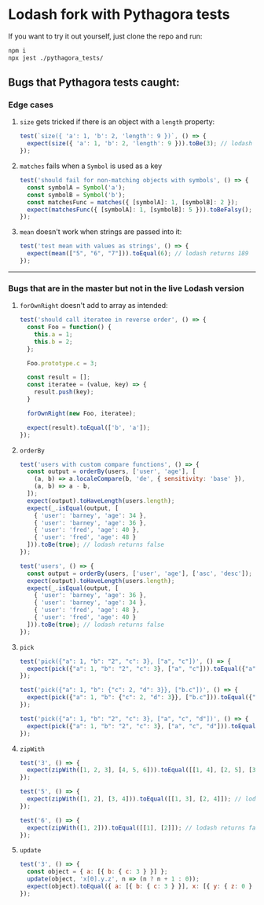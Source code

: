 # Lodash fork with Pythagora tests

If you want to try it out yourself, just clone the repo and run:
```bash
npm i
npx jest ./pythagora_tests/
```

## Bugs that Pythagora tests caught:

### Edge cases
1. `size` gets tricked if there is an object with a `length` property:
    ```javascript
    test(`size({ 'a': 1, 'b': 2, 'length': 9 })`, () => {
      expect(size({ 'a': 1, 'b': 2, 'length': 9 })).toBe(3); // lodash returns 9
    });
    ```

2. `matches` fails when a `Symbol` is used as a key
    ```javascript
    test('should fail for non-matching objects with symbols', () => {
      const symbolA = Symbol('a');
      const symbolB = Symbol('b');
      const matchesFunc = matches({ [symbolA]: 1, [symbolB]: 2 });
      expect(matchesFunc({ [symbolA]: 1, [symbolB]: 5 })).toBeFalsy(); // lodash returns true
    });
    ```

3. `mean` doesn't work when strings are passed into it:
    ```javascript
    test('test mean with values as strings', () => {
      expect(mean(["5", "6", "7"])).toEqual(6); // lodash returns 189
    });
   ```
---

### Bugs that are in the master but not in the live Lodash version
1. `forOwnRight` doesn't add to array as intended:
    ```javascript
    test('should call iteratee in reverse order', () => {
      const Foo = function() {
        this.a = 1;
        this.b = 2;
      };

      Foo.prototype.c = 3;

      const result = [];
      const iteratee = (value, key) => {
        result.push(key);
      }

      forOwnRight(new Foo, iteratee);

      expect(result).toEqual(['b', 'a']);
    });
    ```

2. `orderBy`
    ```javascript
    test('users with custom compare functions', () => {
      const output = orderBy(users, ['user', 'age'], [
        (a, b) => a.localeCompare(b, 'de', { sensitivity: 'base' }),
        (a, b) => a - b,
      ]);
      expect(output).toHaveLength(users.length);
      expect(_.isEqual(output, [
        { 'user': 'barney', 'age': 34 },
        { 'user': 'barney', 'age': 36 },
        { 'user': 'fred', 'age': 40 },
        { 'user': 'fred', 'age': 48 }
      ])).toBe(true); // lodash returns false
    });

    test('users', () => {
      const output = orderBy(users, ['user', 'age'], ['asc', 'desc']);
      expect(output).toHaveLength(users.length);
      expect(_.isEqual(output, [
        { 'user': 'barney', 'age': 36 },
        { 'user': 'barney', 'age': 34 },
        { 'user': 'fred', 'age': 48 },
        { 'user': 'fred', 'age': 40 }
      ])).toBe(true); // lodash returns false
    });
    ```

3. `pick`
    ```javascript
    test('pick({"a": 1, "b": "2", "c": 3}, ["a", "c"])', () => {
      expect(pick({"a": 1, "b": "2", "c": 3}, ["a", "c"])).toEqual({"a": 1, "c": 3}); // lodash returns false
    });

    test('pick({"a": 1, "b": {"c": 2, "d": 3}}, ["b.c"])', () => {
      expect(pick({"a": 1, "b": {"c": 2, "d": 3}}, ["b.c"])).toEqual({"b": {"c": 2}}); // lodash returns false
    });

    test('pick({"a": 1, "b": "2", "c": 3}, ["a", "c", "d"])', () => {
      expect(pick({"a": 1, "b": "2", "c": 3}, ["a", "c", "d"])).toEqual({"a": 1, "c": 3}); // lodash returns false
    });
    ```

4. `zipWith`
    ```javascript
    test('3', () => {
      expect(zipWith([1, 2, 3], [4, 5, 6])).toEqual([[1, 4], [2, 5], [3, 6]]); // lodash returns false
    });

    test('5', () => {
      expect(zipWith([1, 2], [3, 4])).toEqual([[1, 3], [2, 4]]); // lodash returns false
    });

    test('6', () => {
      expect(zipWith([1, 2])).toEqual([[1], [2]]); // lodash returns false
    });
    ```

5. `update`
    ```javascript
    test('3', () => {
      const object = { a: [{ b: { c: 3 } }] };
      update(object, 'x[0].y.z', n => (n ? n + 1 : 0));
      expect(object).toEqual({ a: [{ b: { c: 3 } }], x: [{ y: { z: 0 } }] }); // lodash returns false
    });
   ```
